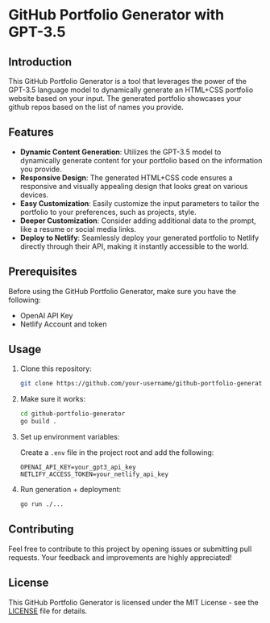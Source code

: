 # GitHub Portfolio Generator with GPT-3.5

## Introduction

This GitHub Portfolio Generator is a tool that leverages the power of the GPT-3.5 language model to dynamically generate an HTML+CSS portfolio website based on your input. The generated portfolio showcases your github repos based on the list of names you provide.

## Features

- **Dynamic Content Generation**: Utilizes the GPT-3.5 model to dynamically generate content for your portfolio based on the information you provide.
- **Responsive Design**: The generated HTML+CSS code ensures a responsive and visually appealing design that looks great on various devices.
- **Easy Customization**: Easily customize the input parameters to tailor the portfolio to your preferences, such as projects, style.
- **Deeper Customization**: Consider adding additional data to the prompt, like a resume or social media links.
- **Deploy to Netlify**: Seamlessly deploy your generated portfolio to Netlify directly through their API, making it instantly accessible to the world.

## Prerequisites

Before using the GitHub Portfolio Generator, make sure you have the following:

- OpenAI API Key
- Netlify Account and token

## Usage

1. Clone this repository:

    ```bash
    git clone https://github.com/your-username/github-portfolio-generator.git
    ```

2. Make sure it works:

    ```bash
    cd github-portfolio-generator
    go build .
    ```

3. Set up environment variables:

    Create a `.env` file in the project root and add the following:

    ```env
    OPENAI_API_KEY=your_gpt3_api_key
    NETLIFY_ACCESS_TOKEN=your_netlify_api_key
    ```

5. Run generation + deployment:

    ```bash
    go run ./...
    ```

## Contributing

Feel free to contribute to this project by opening issues or submitting pull requests. Your feedback and improvements are highly appreciated!

## License

This GitHub Portfolio Generator is licensed under the MIT License - see the [LICENSE](LICENSE) file for details.